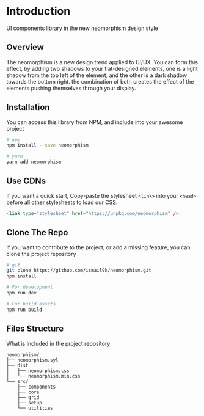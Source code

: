 # Introduction

UI components library in the new neomorphism design style

## Overview

The neomorphism is a new design trend applied to UI/UX. You can form this effect, by adding two shadows to your flat-designed elements, one is a light shadow from the top left of the element, and the other is a dark shadow towards the bottom right. the combination of both creates the effect of the elements pushing themselves through your display.

## Installation

You can access this library from NPM, and include into your awesome project

```bash
# npm
npm install --save neomorphism

# yarn
yarn add neomorphism
```

## Use CDNs

If you want a quick start, Copy-paste the stylesheet `<link>` into your `<head>` before all other stylesheets to load our CSS.

```html
<link type="stylesheet" href="https://unpkg.com/neomorphism" />
```

## Clone The Repo

If you want to contribute to the project, or add a missing feature, you can clone the project repository

```bash
# git
git clone https://github.com/ismail9k/neomorphism.git
npm install

# For development
npm run dev

# For build assets
npm run build
```

## Files Structure

What is included in the project repository

```
neomorphism/
├── neomorphism.syl
├── dist
│   ├── neomorphism.css
│   └── neomorphism.min.css
└── src/
    ├── components
    ├── core
    ├── grid
    ├── setup
    └── utilities
```
